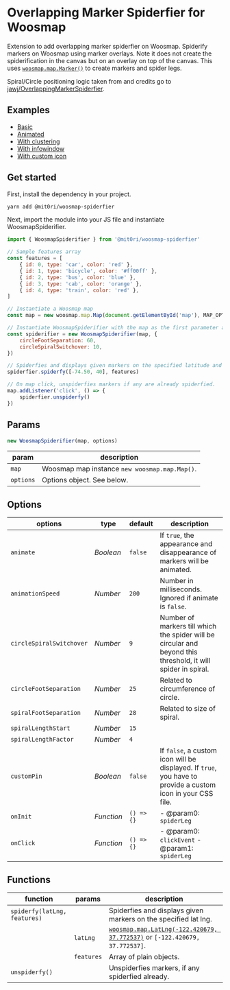 # Overlapping Marker Spiderfier for Woosmap

Extension to add overlapping marker spiderfier on Woosmap.
Spiderify markers on Woosmap using marker overlays. Note it does not create the spiderification in the canvas but on an overlay on top of the canvas. This uses [`woosmap.map.Marker()`](https://developers.woosmap.com/products/map-api/guides/markers/) to create markers and spider legs.

Spiral/Circle positioning logic taken from and credits go to [jawj/OverlappingMarkerSpiderfier](https://github.com/jawj/OverlappingMarkerSpiderfier).

## Examples

- [Basic](https://codesandbox.io/p/devbox/woosmap-spiderfier-9pw24s?file=/index.html)
- [Animated](https://codesandbox.io/p/devbox/woosmap-spiderfier-animated-wnknnn?file=/index.html)
- [With clustering](https://codesandbox.io/p/devbox/woosmap-spiderfier-with-clustering-8j5swd?file=/index.html)
- [With infowindow](https://codesandbox.io/p/devbox/woosmap-spiderfier-with-infowindow-gt2qsp?file=/index.html)
- [With custom icon](https://codesandbox.io/p/devbox/woosmap-spiderfier-with-custom-icon-hxt6nv?file=/index.html)

## Get started

First, install the dependency in your project.

```bash
yarn add @mit0ri/woosmap-spiderfier
```

Next, import the module into your JS file and instantiate WoosmapSpiderifier.

```js
import { WoosmapSpiderifier } from '@mit0ri/woosmap-spiderfier'

// Sample features array
const features = [
    { id: 0, type: 'car', color: 'red' },
    { id: 1, type: 'bicycle', color: '#ff00ff' },
    { id: 2, type: 'bus', color: 'blue' },
    { id: 3, type: 'cab', color: 'orange' },
    { id: 4, type: 'train', color: 'red' },
]

// Instantiate a Woosmap map
const map = new woosmap.map.Map(document.getElementById('map'), MAP_OPTIONS)

// Instantiate WoosmapSpiderifier with the map as the first parameter and options as the second parameter.
const spiderifier = new WoosmapSpiderifier(map, {
    circleFootSeparation: 60,
    circleSpiralSwitchover: 10,
})

// Spiderfies and displays given markers on the specified latitude and longitude.
spiderfier.spiderfy([-74.50, 40], features)

// On map click, unspiderfies markers if any are already spiderfied.
map.addListener('click', () => {
    spiderfier.unspiderfy()
})
```

## Params

```js
new WoosmapSpiderifier(map, options)
```

| param     | description                                   |
|-----------|-----------------------------------------------|
| `map`     | Woosmap map instance `new woosmap.map.Map()`. |
| `options` | Options object. See below.                    |

## Options

| options                  | type       | default    | description                                                                                                   |
|--------------------------|------------|------------|---------------------------------------------------------------------------------------------------------------|
| `animate`                | _Boolean_  | `false`    | If `true`, the appearance and disappearance of markers will be animated.                                      |
| `animationSpeed`         | _Number_   | `200`      | Number in milliseconds. Ignored if animate is `false`.                                                        |
| `circleSpiralSwitchover` | _Number_   | `9`        | Number of markers till which the spider will be circular and beyond this threshold, it will spider in spiral. |
| `circleFootSeparation`   | _Number_   | `25`       | Related to circumference of circle.                                                                           |
| `spiralFootSeparation`   | _Number_   | `28`       | Related to size of spiral.                                                                                    |
| `spiralLengthStart`      | _Number_   | `15`       |                                                                                                               |
| `spiralLengthFactor`     | _Number_   | `4`        |                                                                                                               |
| `customPin`              | _Boolean_  | `false`    | If `false`, a custom icon will be displayed. If `true`, you have to provide a custom icon in your CSS file.   |
| `onInit`                 | _Function_ | `() => {}` | - @param0: `spiderLeg`                                                                                        |
| `onClick`                | _Function_ | `() => {}` | - @param0: `clickEvent` - @param1: `spiderLeg`                                                                |

## Functions

| function                     | params     | description                                                                                                                                                       |
|------------------------------|------------|-------------------------------------------------------------------------------------------------------------------------------------------------------------------|
| `spiderfy(latLng, features)` |            | Spiderfies and displays given markers on the specified lat lng.                                                                                                   |
|                              | `latLng`   | [`woosmap.map.LatLng(-122.420679, 37.772537)`]( https://developers.woosmap.com/products/map-api/reference/1.4/#woosmap.map.LatLng) or `[-122.420679, 37.772537]`. |
|                              | `features` | Array of plain objects.                                                                                                                                           |
| `unspiderfy()`               |            | Unspiderfies markers, if any spiderfied already.                                                                                                                  |
